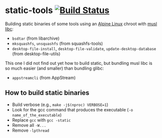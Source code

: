 # static-tools [![Build Status](https://travis-ci.com/probonopd/static-tools.svg?branch=master)](https://travis-ci.com/probonopd/static-tools)

Building static binaries of some tools using an [Alpine Linux](https://alpinelinux.org/) chroot with [musl libc](https://www.musl-libc.org/):

* `bsdtar` (from libarchive)
* `mksquashfs`, `unsquashfs` (from squashfs-tools)
* `desktop-file-install`, `desktop-file-validate`, `update-desktop-database` (from desktop-file-utils)

This one I did not find out yet how to build static, but bundling musl libc is so much easier (and smaller) than bundling glibc:

* `appstreamcli` (from AppStream)

## How to build static binaries

* Build verbose (e.g., `make -j$(nproc) VERBOSE=1`)
* Look for the gcc command that produces the executable (`-o name_of_the_executable`)
* Replace `gcc` with `gcc -static`
* Remove all `-W...`
* Remove `-lpthread`
